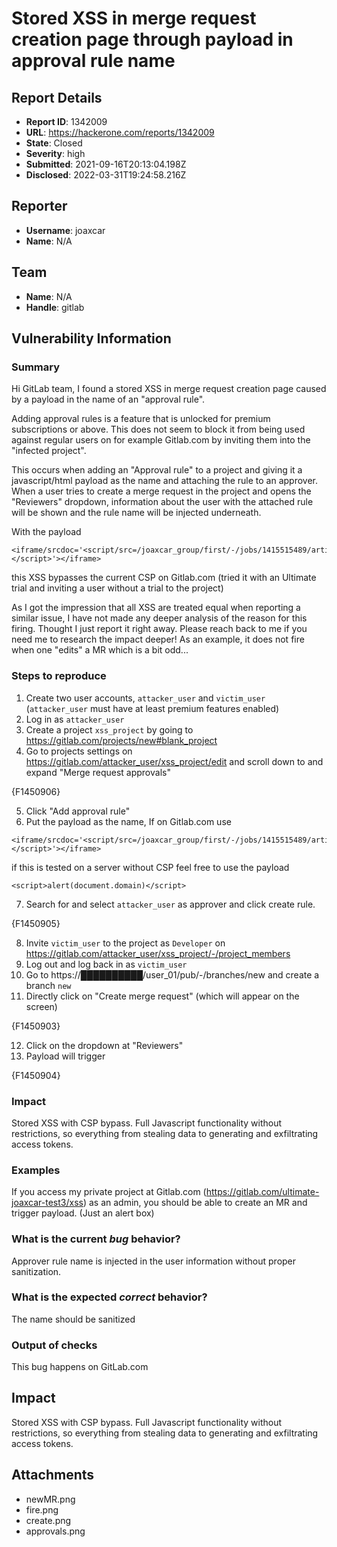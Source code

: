 # Stored XSS in merge request creation page through payload in approval rule name

## Report Details
- **Report ID**: 1342009
- **URL**: https://hackerone.com/reports/1342009
- **State**: Closed
- **Severity**: high
- **Submitted**: 2021-09-16T20:13:04.198Z
- **Disclosed**: 2022-03-31T19:24:58.216Z

## Reporter
- **Username**: joaxcar
- **Name**: N/A

## Team
- **Name**: N/A
- **Handle**: gitlab

## Vulnerability Information
### Summary

Hi GitLab team, I found a stored XSS in merge request creation page caused by a payload in the name of an "approval rule".

Adding approval rules is a feature that is unlocked for premium subscriptions or above. This does not seem to block it from being used against regular users on for example Gitlab.com by inviting them into the "infected project".

This occurs when adding an "Approval rule" to a project and giving it a javascript/html payload as the name and attaching the rule to an approver. When a user tries to create a merge request in the project and opens the "Reviewers" dropdown, information about the user with the attached rule will be shown and the rule name will be injected underneath.

With the payload
```
<iframe/srcdoc='<script/src=/joaxcar_group/first/-/jobs/1415515489/artifacts/raw/data/alert.js></script>'></iframe>
```
this XSS bypasses the current CSP on Gitlab.com (tried it with an Ultimate trial and inviting a user without a trial to the project)

As I got the impression that all XSS are treated equal when reporting a similar issue, I have not made any deeper analysis of the reason for this firing. Thought I just report it right away. Please reach back to me if you need me to research the impact deeper! As an example, it does not fire when one "edits" a MR which is a bit odd...

### Steps to reproduce

1. Create two user accounts, `attacker_user` and `victim_user` (`attacker_user` must have at least premium features enabled)
2. Log in as `attacker_user`
3. Create a project `xss_project` by going to https://gitlab.com/projects/new#blank_project
4. Go to projects settings on https://gitlab.com/attacker_user/xss_project/edit and scroll down to and expand "Merge request approvals"

{F1450906}

5. Click "Add approval rule"
6. Put the payload as the name, If on Gitlab.com use
```
<iframe/srcdoc='<script/src=/joaxcar_group/first/-/jobs/1415515489/artifacts/raw/data/alert.js></script>'></iframe>
```
if this is tested on a server without CSP feel free to use the payload
```
<script>alert(document.domain)</script>
```
7. Search for and select `attacker_user` as approver and click create rule.

{F1450905}

8. Invite `victim_user` to the project as `Developer` on https://gitlab.com/attacker_user/xss_project/-/project_members
9. Log out and log back in as `victim_user`
10. Go to https://██████████/user_01/pub/-/branches/new and create a branch `new`
11. Directly click on "Create merge request" (which will appear on the screen)

{F1450903}

12. Click on the dropdown at "Reviewers"
13. Payload will trigger

{F1450904}


### Impact

Stored XSS with CSP bypass. Full Javascript functionality without restrictions, so everything from stealing data to generating and exfiltrating access tokens.

### Examples

If you access my private project at Gitlab.com (https://gitlab.com/ultimate-joaxcar-test3/xss) as an admin, you should be able to create an MR and trigger payload. (Just an alert box)

### What is the current *bug* behavior?

Approver rule name is injected in the user information without proper sanitization.

### What is the expected *correct* behavior?

The name should be sanitized


### Output of checks

This bug happens on GitLab.com

## Impact

Stored XSS with CSP bypass. Full Javascript functionality without restrictions, so everything from stealing data to generating and exfiltrating access tokens.

## Attachments
- newMR.png
- fire.png
- create.png
- approvals.png
